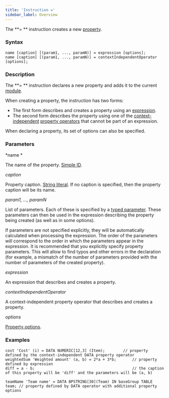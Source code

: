 ```yaml
---
title: 'Instruction ='
sidebar_label: Overview
---
```


The **= ** instruction creates a new [property](Properties.md).

### Syntax

    name [caption] [(param1, ..., paramN)] = expression [options];
    name [caption] [(param1, ..., paramN)] = contextIndependentOperator [options];

### Description

The **= ** instruction declares a new property and adds it to the current [module](Modules.md).

When creating a property, the instruction has two forms:

-   The first form describes and creates a property using an [expression](Expression.md). 
-   The second form describes the property using one of the [context-independent](Property_operators.md#contextindependent) [property operators](Property_operators.md) that cannot be part of an expression.

When declaring a property, its set of options can also be specified.   

### Parameters

*name *

The name of the property. [Simple ID](IDs.md#id-broken).

*caption*

Property caption. [String literal](Literals.md#strliteral-broken). If no caption is specified, then the property caption will be its name.  

*param1, ..., paramN*

List of parameters. Each of these is specified by a [typed parameter](IDs.md#paramid-broken). These parameters can then be used in the expression describing the property being created (as well as in some options).

If parameters are not specified explicitly, they will be automatically calculated when processing the expression. The order of the parameters will correspond to the order in which the parameters appear in the expression. It is recommended that you explicitly specify property parameters. This will allow to find typos and other errors in the declaration (for example, a mismatch of the number of parameters provided with the number of parameters of the created property).

*expression*

An expression that describes and creates a property. 

*contextIndependentOperator*

A context-independent property operator that describes and creates a property. 

*options*

[Property options](Property_options.md). 

### Examples

```lsf
cost 'Cost' (i) = DATA NUMERIC[12,3] (Item);		// property defined by the context-independent DATA property operator
weightedSum 'Weighted amount' (a, b) = 2*a + 3*b; 		// property defined by expression
diff = a - b; 											// the caption of this property will be 'diff' and the parameters will be (a, b)

teamName 'Team name' = DATA BPSTRING[30](Team) IN baseGroup TABLE team; // property defined by DATA operator with additional property options
```

